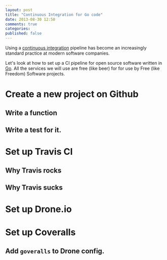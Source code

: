 ```yaml
---
layout: post
title: "Continuous Integration for Go code"
date: 2013-08-30 12:50
comments: true
categories:
published: false
---
```


Using a [continuous integration](http://en.wikipedia.org/wiki/Continuous_integration)
pipeline has become an increasingly standard practice at modern software
companies.

Let's look at how to set up a CI pipeline for open source software written in
[Go](http://golang.org).  All the services we will use are free (like beer) for
for use by Free (like Freedom) Software projects.


# Create a new project on Github

## Write a function

## Write a test for it.


# Set up Travis CI

## Why Travis rocks

## Why Travis sucks


# Set up Drone.io


# Set up Coveralls

## Add `goveralls` to Drone config.
